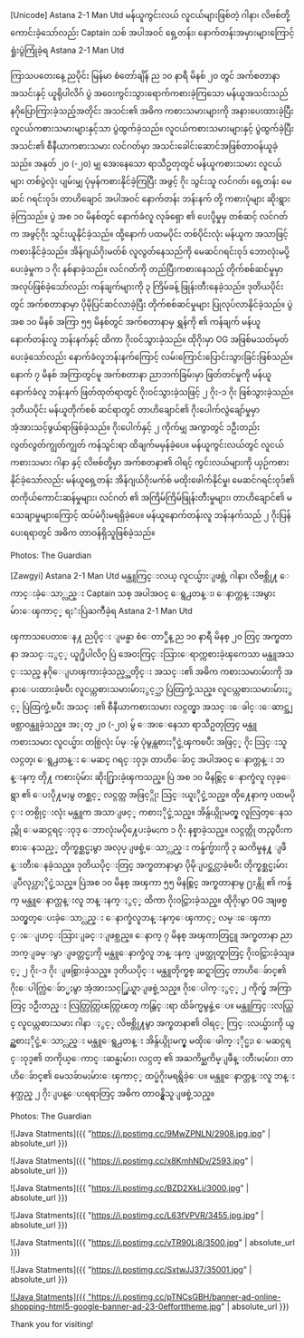 [Unicode] Astana 2-1 Man Utd
မန်ယူကွင်းလယ် လူငယ်များဖြစ်တဲ့ ဂါနာ၊ လိဗစ်တို့ ကောင်းခဲ့သော်လည်း Captain သစ် အပါအဝင် ရှေ့တန်း၊ နောက်တန်းအမှားများကြောင့် ရှုံးပွဲကြုံခဲ့ရ Astana 2-1 Man Utd

ကြာသပတေးနေ့ ညပိုင်း မြန်မာ စံတော်ချိန် ည ၁၀ နာရီ မိနစ် ၂၀ တွင် အက်စတာနာ အသင်းနှင့် ယူရိုပါလိဂ် ပွဲ အဝေးကွင်းသွားရောက်ကစားခဲ့ကြသော မန်ယူအသင်းသည် နဂိုပြောကြားခဲ့သည့်အတိုင်း အသင်း၏ အဓိက ကစားသမားများကို အနားပေးထားခဲ့ပြီး လူငယ်ကစားသမားများနှင့်သာ ပွဲထွက်ခဲ့သည်။ လူငယ်ကစားသမားများနှင့် ပွဲထွက်ခဲ့ပြီး အသင်း၏ စီနီယာကစားသမား လင်ဂတ်မှာ အသင်းခေါင်းဆောင်အဖြစ်တာဝန်ယူခဲ့သည်။ အနုတ် ၂၀ (-၂၀) မျှ အေးနေသော ရာသီဥတုတွင် မန်ယူကစားသမား လူငယ်များ တစ်ပွဲလုံး ပျမ်းမျှ ပုံမှန်ကစားနိုင်ခဲ့ကြပြီး အဖွင့် ဂိုး သွင်းသူ လင်ဂတ်၊ ရှေ့တန်း မေဆင် ဂရင်းဝုဒ်၊ တာဟိချောင် အပါအဝင် နောက်တန်း ဘန်းနက် တို့ ကစားပုံများ ဆိုးရွားခဲ့ကြသည်။ ပွဲ အစ ၁၀ မိနစ်တွင် နောက်ခံလူ လုခ်ရှော ၏ ပေးပို့မှုမှ တစ်ဆင့် လင်ဂတ်က အဖွင့်ဂိုး သွင်းယူနိုင်ခဲ့သည်။
ထို့နောက် ပထမပိုင်း တစ်ပိုင်းလုံး မန်ယူက အသာဖြင့် ကစားနိုင်ခဲ့သည်။ အိန်ဂျယ်ဂိုးမတ်စ် လူလွတ်နေသည်ကို မေဆင်ဂရင်းဝုဒ် ဘောလုံးမပို့ပေးခဲ့မှုက ၁ ဂိုး နစ်နာခဲ့သည်။ လင်ဂတ်ကို တည်ပြီးကစားနေသည့် တိုက်စစ်ဆင်မှုမှာ အလုပ်ဖြစ်ခဲ့သော်လည်း ကန်ချက်များကို ၃ ကြိမ်ခန့် ဖြုန်းတီးနေခဲ့သည်။
ဒုတိယပိုင်းတွင် အက်စတာနာမှာ ပိုမိုပြင်ဆင်လာခဲ့ပြီး တိုက်စစ်ဆင်မှုများ ပြုလုပ်လာနိုင်ခဲ့သည်။ ပွဲအစ ၁၀ မိနစ် အကြာ ၅၅ မိနစ်တွင် အက်စတာနာမှ ရွှန်ကို ၏ ကန်ချက် မန်ယူနောက်တန်းလူ ဘန်းနက်နှင့် ထိကာ ဂိုးဝင်သွားခဲ့သည်။ ထိုဂိုးမှာ OG အဖြစ်မသတ်မှတ်ပေးခဲ့သော်လည်း နောက်ခံလူဘန်းနက်ကြောင့် လမ်းကြောင်းပြောင်းသွားခြင်းဖြစ်သည်။
နောက် ၇ မိနစ် အကြာတွင်မူ အက်စတာနာ ညာဘက်ခြမ်းမှာ ဖြတ်တင်မှုကို မန်ယူနောက်ခံလူ ဘန်းနက် ဖြတ်ထုတ်ရာတွင် ဂိုးဝင်သွားခဲ့သဖြင့် ၂ ဂိုး-၁ ဂိုး ဖြစ်သွားခဲ့သည်။ ဒုတိယပိုင်း မန်ယူတိုက်စစ် ဆင်ရာတွင် တာဟိချောင်၏ ဂိုးပေါက်လွဲချော်မှုမှာ အံ့အားသင့်ဖွယ်ရာဖြစ်ခဲ့သည်။ ဂိုးပေါက်နှင့် ၂ ကိုက်မျှ အကွာတွင် ၁ဦးတည်း လွတ်လွတ်ကျွတ်ကျွတ် ကန်သွင်းရာ ထိချက်မမှန်ခဲ့ပေ။ မန်ယူကွင်းလယ်တွင် လူငယ်ကစားသမား ဂါနာ နှင့် လိဗစ်တို့မှာ အက်စတနာ၏ ဝါရင့် ကွင်းလယ်များကို ယှဉ်ကစားနိုင်ခဲ့သော်လည်း မန်ယူရှေ့တန်း အိန်ဂျယ်ဂိုးမက်စ် မထိုးဖေါက်နိုင်မှု၊ မေဆင်ဂရင်းဝုဒ်၏ တကိုယ်ကောင်းဆန်မှုများ၊ လင်ဂတ် ၏ အကြိမ်ကြိမ်ဖြုန်းတီးမှုများ၊ တာဟိချောင်၏ မသေချာမှုများကြောင့် ထပ်မံဂိုးမရရှိခဲ့ပေ။ မန်ယူနောက်တန်းလူ ဘန်းနက်သည် ၂ ဂိုးပြန်ပေးရရာတွင် အဓိက တာဝန်ရှိသူဖြစ်ခဲ့သည်။

Photos: The Guardian

[Zawgyi] Astana 2-1 Man Utd
မန္ယူကြင္းလယ္ လူငယ္မ်ားျဖစ္တဲ့ ဂါနာ၊ လိဗစ္တို႔ ေကာင္းခဲ့ေသာ္လည္း Captain သစ္ အပါအဝင္ ေရွ႕တန္း၊ ေနာက္တန္းအမွားမ်ားေၾကာင့္ ရႈံးပြဲႀကဳံခဲ့ရ Astana 2-1 Man Utd

ၾကာသပေတးေန႔ ညပိုင္း ျမန္မာ စံေတာ္ခ်ိန္ ည ၁၀ နာရီ မိနစ္ ၂၀ တြင္ အက္စတာနာ အသင္းႏွင့္ ယူ႐ိုပါလိဂ္ ပြဲ အေဝးကြင္းသြားေရာက္ကစားခဲ့ၾကေသာ မန္ယူအသင္းသည္ နဂိုေျပာၾကားခဲ့သည့္အတိုင္း အသင္း၏ အဓိက ကစားသမားမ်ားကို အနားေပးထားခဲ့ၿပီး လူငယ္ကစားသမားမ်ားႏွင့္သာ ပြဲထြက္ခဲ့သည္။ လူငယ္ကစားသမားမ်ားႏွင့္ ပြဲထြက္ခဲ့ၿပီး အသင္း၏ စီနီယာကစားသမား လင္ဂတ္မွာ အသင္းေခါင္းေဆာင္အျဖစ္တာဝန္ယူခဲ့သည္။ အႏုတ္ ၂၀ (-၂၀) မွ် ေအးေနေသာ ရာသီဥတုတြင္ မန္ယူကစားသမား လူငယ္မ်ား တစ္ပြဲလုံး ပ်မ္းမွ် ပုံမွန္ကစားႏိုင္ခဲ့ၾကၿပီး အဖြင့္ ဂိုး သြင္းသူ လင္ဂတ္၊ ေရွ႕တန္း ေမဆင္ ဂရင္းဝုဒ္၊ တာဟိေခ်ာင္ အပါအဝင္ ေနာက္တန္း ဘန္းနက္ တို႔ ကစားပုံမ်ား ဆိုး႐ြားခဲ့ၾကသည္။ ပြဲ အစ ၁၀ မိနစ္တြင္ ေနာက္ခံလူ လုခ္ေရွာ ၏ ေပးပို႔မႈမွ တစ္ဆင့္ လင္ဂတ္က အဖြင့္ဂိုး သြင္းယူႏိုင္ခဲ့သည္။
ထို႔ေနာက္ ပထမပိုင္း တစ္ပိုင္းလုံး မန္ယူက အသာျဖင့္ ကစားႏိုင္ခဲ့သည္။ အိန္ဂ်ယ္ဂိုးမတ္စ္ လူလြတ္ေနသည္ကို ေမဆင္ဂရင္းဝုဒ္ ေဘာလုံးမပို႔ေပးခဲ့မႈက ၁ ဂိုး နစ္နာခဲ့သည္။ လင္ဂတ္ကို တည္ၿပီးကစားေနသည့္ တိုက္စစ္ဆင္မႈမွာ အလုပ္ျဖစ္ခဲ့ေသာ္လည္း ကန္ခ်က္မ်ားကို ၃ ႀကိမ္ခန႔္ ျဖဳန္းတီးေနခဲ့သည္။
ဒုတိယပိုင္းတြင္ အက္စတာနာမွာ ပိုမိုျပင္ဆင္လာခဲ့ၿပီး တိုက္စစ္ဆင္မႈမ်ား ျပဳလုပ္လာႏိုင္ခဲ့သည္။ ပြဲအစ ၁၀ မိနစ္ အၾကာ ၅၅ မိနစ္တြင္ အက္စတာနာမွ ႐ႊန္ကို ၏ ကန္ခ်က္ မန္ယူေနာက္တန္းလူ ဘန္းနက္ႏွင့္ ထိကာ ဂိုးဝင္သြားခဲ့သည္။ ထိုဂိုးမွာ OG အျဖစ္မသတ္မွတ္ေပးခဲ့ေသာ္လည္း ေနာက္ခံလူဘန္းနက္ေၾကာင့္ လမ္းေၾကာင္းေျပာင္းသြားျခင္းျဖစ္သည္။
ေနာက္ ၇ မိနစ္ အၾကာတြင္မူ အက္စတာနာ ညာဘက္ျခမ္းမွာ ျဖတ္တင္မႈကို မန္ယူေနာက္ခံလူ ဘန္းနက္ ျဖတ္ထုတ္ရာတြင္ ဂိုးဝင္သြားခဲ့သျဖင့္ ၂ ဂိုး-၁ ဂိုး ျဖစ္သြားခဲ့သည္။ ဒုတိယပိုင္း မန္ယူတိုက္စစ္ ဆင္ရာတြင္ တာဟိေခ်ာင္၏ ဂိုးေပါက္လြဲေခ်ာ္မႈမွာ အံ့အားသင့္ဖြယ္ရာျဖစ္ခဲ့သည္။ ဂိုးေပါက္ႏွင့္ ၂ ကိုက္မွ် အကြာတြင္ ၁ဦးတည္း လြတ္လြတ္ကြၽတ္ကြၽတ္ ကန္သြင္းရာ ထိခ်က္မမွန္ခဲ့ေပ။ မန္ယူကြင္းလယ္တြင္ လူငယ္ကစားသမား ဂါနာ ႏွင့္ လိဗစ္တို႔မွာ အက္စတနာ၏ ဝါရင့္ ကြင္းလယ္မ်ားကို ယွဥ္ကစားႏိုင္ခဲ့ေသာ္လည္း မန္ယူေရွ႕တန္း အိန္ဂ်ယ္ဂိုးမက္စ္ မထိုးေဖါက္ႏိုင္မႈ၊ ေမဆင္ဂရင္းဝုဒ္၏ တကိုယ္ေကာင္းဆန္မႈမ်ား၊ လင္ဂတ္ ၏ အႀကိမ္ႀကိမ္ျဖဳန္းတီးမႈမ်ား၊ တာဟိေခ်ာင္၏ မေသခ်ာမႈမ်ားေၾကာင့္ ထပ္မံဂိုးမရရွိခဲ့ေပ။ မန္ယူေနာက္တန္းလူ ဘန္းနက္သည္ ၂ ဂိုးျပန္ေပးရရာတြင္ အဓိက တာဝန္ရွိသူျဖစ္ခဲ့သည္။

Photos: The Guardian



![Java Statments]({{ "https://i.postimg.cc/9MwZPNLN/2908.jpg.jpg" | absolute_url }})

![Java Statments]({{ "https://i.postimg.cc/x8KmhNDv/2593.jpg" | absolute_url }})

![Java Statments]({{ "https://i.postimg.cc/BZD2XkLj/3000.jpg" | absolute_url }})

![Java Statments]({{ "https://i.postimg.cc/L63fVPVR/3455.jpg.jpg" | absolute_url }})

![Java Statments]({{ "https://i.postimg.cc/vTR90Lj8/3500.jpg" | absolute_url }})

![Java Statments]({{ "https://i.postimg.cc/SxtwJJ37/35001.jpg" | absolute_url }})



<a href="https://"> ![Java Statments]({{ "https://i.postimg.cc/pTNCsGBH/banner-ad-online-shopping-html5-google-banner-ad-23-0efforttheme.jpg" | absolute_url }}) </a>

Thank you for visiting!
